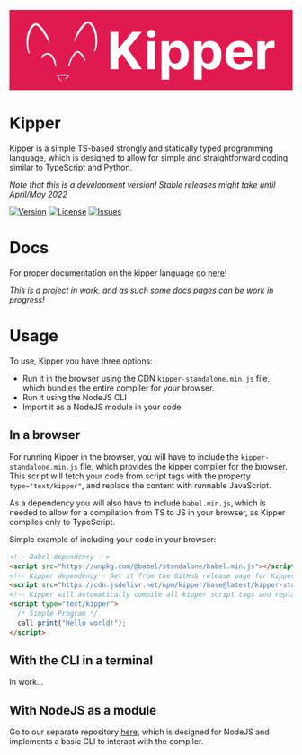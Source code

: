 ![](./img/Kipper-Logo-with-head.png)

# Kipper

Kipper is a simple TS-based strongly and statically typed programming language, which is designed to allow for
simple and straightforward coding similar to TypeScript and Python.

*Note that this is a development version! Stable releases might take until April/May 2022*

[![Version](https://img.shields.io/npm/v/@kipper/base)](https://npmjs.org/package/@kipper/base)
[![License](https://img.shields.io/npm/l/kipper.svg)](https://github.com/Luna-Klatzer/Kipper/blob/master/package.json)
[![Issues](https://img.shields.io/github/issues/Luna-Klatzer/Kipper)](https://github.com/Luna-Klatzer/Kipper/issues)

# Docs

For proper documentation on the kipper language go [here](https://wmc-ahif-2021.github.io/Kipper-Web/)!

*This is a project in work, and as such some docs pages can be work in progress!*

# Usage

To use, Kipper you have three options:
- Run it in the browser using the CDN `kipper-standalone.min.js` file, which bundles the entire compiler
  for your browser.
- Run it using the NodeJS CLI
- Import it as a NodeJS module in your code

## In a browser

For running Kipper in the browser, you will have to include the `kipper-standalone.min.js` file, which
provides the kipper compiler for the browser. This script will fetch your code from script tags with
the property `type="text/kipper"`, and replace the content with runnable JavaScript.

As a dependency you will also have to include `babel.min.js`, which is needed to allow for a compilation
from TS to JS in your browser, as Kipper compiles only to TypeScript.

Simple example of including your code in your browser:

```html
<!-- Babel dependency -->
<script src="https://unpkg.com/@babel/standalone/babel.min.js"></script>
<!-- Kipper dependency - Get it from the GitHub release page for Kipper -->
<script src="https://cdn.jsdelivr.net/npm/kipper/base@latest/kipper-standalone.min.js"></script>
<!-- Kipper will automatically compile all kipper script tags and replace them with javascript tags before runtime -->
<script type="text/kipper">
  /* Simple Program */
  call print("Hello world!");
</script>
```

## With the CLI in a terminal

In work...

## With NodeJS as a module

Go to our separate repository [here](https://github.com/Luna-Klatzer/Kipper-CLI), which is designed for NodeJS and implements a basic CLI to interact
with the compiler.
